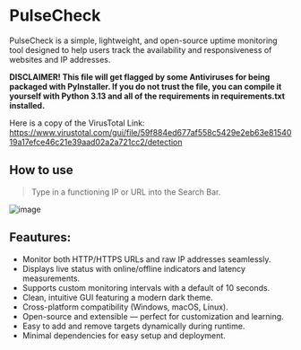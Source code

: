 # PulseCheck
PulseCheck is a simple, lightweight, and open-source uptime monitoring tool designed to help users track the availability and responsiveness of websites and IP addresses.

**DISCLAIMER! This file will get flagged by some Antiviruses for being packaged with PyInstaller. If you do not trust the file, you can compile it yourself with Python 3.13 and all of the requirements in requirements.txt installed.**

Here is a copy of the VirusTotal Link: https://www.virustotal.com/gui/file/59f884ed677af558c5429e2eb63e8154019a17efce46c21e39aad02a2a721cc2/detection
## How to use
> Type in a functioning IP or URL into the Search Bar.

![image](https://github.com/user-attachments/assets/64ee4410-802b-430b-93da-9cbae9771996)

## Feautures:
- Monitor both HTTP/HTTPS URLs and raw IP addresses seamlessly.
- Displays live status with online/offline indicators and latency measurements.
- Supports custom monitoring intervals with a default of 10 seconds.
- Clean, intuitive GUI featuring a modern dark theme.
- Cross-platform compatibility (Windows, macOS, Linux).
- Open-source and extensible — perfect for customization and learning.
- Easy to add and remove targets dynamically during runtime.
- Minimal dependencies for easy setup and deployment.
